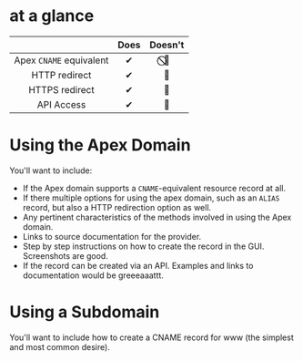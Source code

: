 # <Provider Name> at a glance

 |   | Does | Doesn't |
 | :---: | :---: | :---: |
 | Apex `CNAME` equivalent | ✔ | ⃠⃠⃠🚫 |
 | HTTP redirect | ✔ | 🚫 |
 | HTTPS redirect | ✔ | 🚫 |
 | API Access | ✔ | 🚫 |

# Using the Apex Domain

You'll want to include:
- If the Apex domain supports a `CNAME`-equivalent resource record at all.
- If there multiple options for using the apex domain, such as an `ALIAS` record, but also a HTTP redirection option as well. 
- Any pertinent characteristics of the methods involved in using the Apex domain.
- Links to source documentation for the provider.
- Step by step instructions on how to create the record in the GUI. Screenshots are good.
- If the record can be created via an API. Examples and links to documentation would be greeeaaattt.

# Using a Subdomain

You'll want to include how to create a CNAME record for www (the simplest and most common desire).

